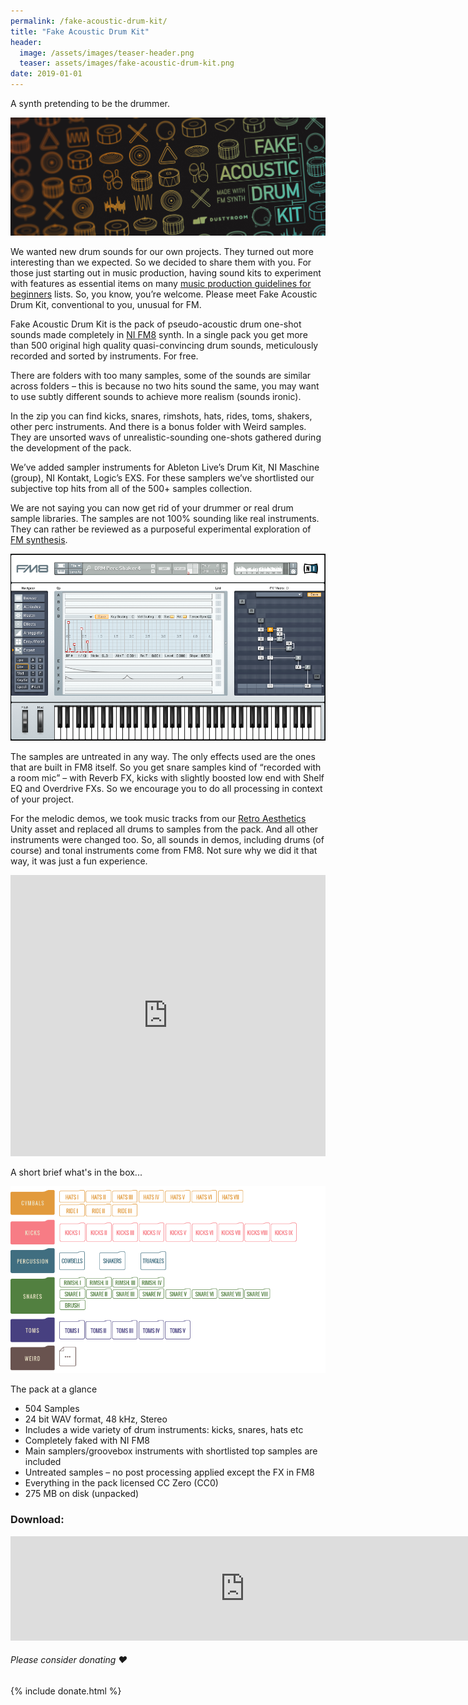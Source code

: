 ```yaml
---
permalink: /fake-acoustic-drum-kit/
title: "Fake Acoustic Drum Kit"
header:
  image: /assets/images/teaser-header.png
  teaser: assets/images/fake-acoustic-drum-kit.png
date: 2019-01-01
---
```


A synth pretending to be the drummer.  

![](/assets/images/fadk-cover-dark-wide.png)

We wanted new drum sounds for our own projects. They turned out more interesting than we expected. So we decided to share them with you. For those just starting out in music production, having sound kits to experiment with features as essential items on many [music production guidelines for beginners](https://www.reliablecounter.com/blog/5-electronic-music-production-guidelines-for-beginners/) lists. So, you know, you’re welcome. Please meet Fake Acoustic Drum Kit, conventional to you, unusual for FM.  

Fake Acoustic Drum Kit is the pack of pseudo-acoustic drum one-shot sounds made completely in [NI FM8](https://www.native-instruments.com/en/products/komplete/synths/fm8/) synth. In a single pack you get more than 500 original high quality quasi-convincing drum sounds, meticulously recorded and sorted by instruments. For free.  

There are folders with too many samples, some of the sounds are similar across folders – this is because no two hits sound the same, you may want to use subtly different sounds to achieve more realism (sounds ironic).  

In the zip you can find kicks, snares, rimshots, hats, rides, toms, shakers, other perc instruments. And there is a bonus folder with Weird samples. They are unsorted wavs of unrealistic-sounding one-shots gathered during the development of the pack.  

We’ve added sampler instruments for Ableton Live’s Drum Kit, NI Maschine (group), NI Kontakt, Logic’s EXS. For these samplers we’ve shortlisted our subjective top hits from all of the 500+ samples collection.  

We are not saying you can now get rid of your drummer or real drum sample libraries. The samples are not 100% sounding like real instruments. They can rather be reviewed as a purposeful experimental exploration of [FM synthesis](https://en.wikipedia.org/wiki/Frequency_modulation_synthesis).  

![](/assets/images/fadk-fm-shaker-screenshot.png)

The samples are untreated in any way. The only effects used are the ones that are built in FM8 itself. So you get snare samples kind of “recorded with a room mic” – with Reverb FX, kicks with slightly boosted low end with Shelf EQ and Overdrive FXs. So we encourage you to do all processing in context of your project.  

For the melodic demos, we took music tracks from our [Retro Aesthetics](/retro-aesthetics/) Unity asset and replaced all drums to samples from the pack. And all other instruments were changed too. So, all sounds in demos, including drums (of course) and tonal instruments come from FM8. Not sure why we did it that way, it was just a fun experience.  

<p><iframe src="https://w.soundcloud.com/player/?url=https%3A//api.soundcloud.com/playlists/357665119%3Fsecret_token%3Ds-qd1FL&amp;color=%23ff5500&amp;auto_play=false&amp;hide_related=false&amp;show_comments=true&amp;show_user=true&amp;show_reposts=false&amp;show_teaser=true" scrolling="no" width="100%" height="450" frameborder="no"></iframe></p>

A short brief what's in the box...  

![](/assets/images/fadk-folder-sctructure-small2.png)

The pack at a glance  
  * 504 Samples
  * 24 bit WAV format, 48 kHz, Stereo
  * Includes a wide variety of drum instruments: kicks, snares, hats etc
  * Completely faked with NI FM8
  * Main samplers/groovebox instruments with shortlisted top samples are included
  * Untreated samples – no post processing applied except the FX in FM8
  * Everything in the pack licensed CC Zero (CC0)
  * 275 MB on disk (unpacked)

### Download:  
<p><iframe src="https://itch.io/embed/181023" width="750" height="167" frameborder="0"></iframe></p>

###### Please consider donating ❤️  

{% include donate.html %}

